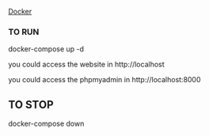 [Docker](https://www.docker.com/)

### TO RUN
docker-compose up -d

you could access the website  in http://localhost

you could access the phpmyadmin  in http://localhost:8000

## TO STOP
docker-compose down
